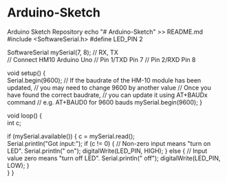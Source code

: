 # Arduino-Sketch
Arduino Sketch Repository
echo "# Arduino-Sketch" >> README.md
#include <SoftwareSerial.h>
#define LED_PIN 2

SoftwareSerial mySerial(7, 8); // RX, TX  
// Connect HM10      Arduino Uno
//     Pin 1/TXD          Pin 7
//     Pin 2/RXD          Pin 8

void setup() {  
  Serial.begin(9600);
  // If the baudrate of the HM-10 module has been updated,
  // you may need to change 9600 by another value
  // Once you have found the correct baudrate,
  // you can update it using AT+BAUDx command 
  // e.g. AT+BAUD0 for 9600 bauds
  mySerial.begin(9600);
}

void loop() {  
  int c;
  
  if (mySerial.available()) {
    c = mySerial.read();  
    Serial.println("Got input:");
    if (c != 0)
    {
      // Non-zero input means "turn on LED".
      Serial.println("  on");
      digitalWrite(LED_PIN, HIGH);
    }
    else
    {
      // Input value zero means "turn off LED".
      Serial.println("  off");
      digitalWrite(LED_PIN, LOW);
    }  
  }
}

